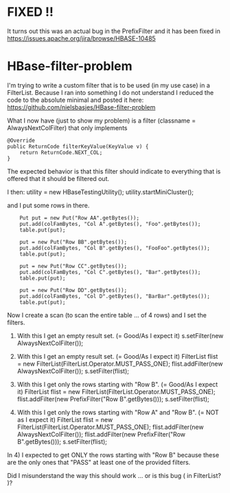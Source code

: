 FIXED !!
========
It turns out this was an actual bug in the PrefixFilter and it has been fixed in https://issues.apache.org/jira/browse/HBASE-10485

HBase-filter-problem
====================

I'm trying to write a custom filter that is to be used (in my use case) in a FilterList.
Because I ran into something I do not understand I reduced the code to the absolute minimal and posted it here:
https://github.com/nielsbasjes/HBase-filter-problem

What I now have (just to show my problem) is a filter (classname = AlwaysNextColFilter) that only implements 

    @Override
    public ReturnCode filterKeyValue(KeyValue v) {
        return ReturnCode.NEXT_COL;
    }

The expected behavior is that this filter should indicate to everything that is offered that it should be filtered out.

I then:
        utility = new HBaseTestingUtility();
        utility.startMiniCluster();

and I put some rows in there.

        Put put = new Put("Row AA".getBytes());
        put.add(colFamBytes, "Col A".getBytes(), "Foo".getBytes());
        table.put(put);

        put = new Put("Row BB".getBytes());
        put.add(colFamBytes, "Col B".getBytes(), "FooFoo".getBytes());
        table.put(put);

        put = new Put("Row CC".getBytes());
        put.add(colFamBytes, "Col C".getBytes(), "Bar".getBytes());
        table.put(put);

        put = new Put("Row DD".getBytes());
        put.add(colFamBytes, "Col D".getBytes(), "BarBar".getBytes());
        table.put(put);

Now I create a scan (to scan the entire table ... of 4 rows) and I set the filters.

1) With this I get an empty result set.  (= Good/As I expect it)
        s.setFilter(new AlwaysNextColFilter());

2) With this I get an empty result set.  (= Good/As I expect it)
        FilterList flist = new FilterList(FilterList.Operator.MUST_PASS_ONE);
        flist.addFilter(new AlwaysNextColFilter());
        s.setFilter(flist);

3) With this I get only the rows starting with "Row B".  (= Good/As I expect it)
        FilterList flist = new FilterList(FilterList.Operator.MUST_PASS_ONE);
        flist.addFilter(new PrefixFilter("Row B".getBytes()));
        s.setFilter(flist);

4) With this I get only the rows starting with "Row A" and "Row B".  (= NOT as I expect it)
        FilterList flist = new FilterList(FilterList.Operator.MUST_PASS_ONE);
        flist.addFilter(new AlwaysNextColFilter());
        flist.addFilter(new PrefixFilter("Row B".getBytes()));
        s.setFilter(flist);

In 4) I expected to get ONLY the rows starting with "Row B" because these are the only ones that "PASS" at least one of the provided filters.

Did I misunderstand the way this should work ... or is this bug ( in FilterList? )?

